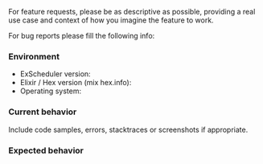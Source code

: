 For feature requests, please be as descriptive as possible, providing a
real use case and context of how you imagine the feature to work.

For bug reports please fill the following info:

### Environment

* ExScheduler version:
* Elixir / Hex version (mix hex.info):
* Operating system:

### Current behavior

Include code samples, errors, stacktraces or screenshots if appropriate.

### Expected behavior
